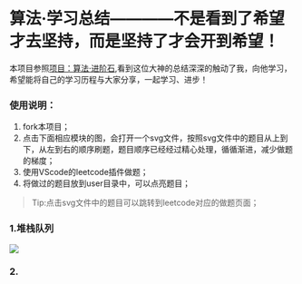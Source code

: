 # 算法·学习总结————不是看到了希望才去坚持，而是坚持了才会开到希望！
本项目参照[项目：算法·进阶石](https://github.com/jhonpj/algorithm-stone),看到这位大神的总结深深的触动了我，向他学习，希望能将自己的学习历程与大家分享，一起学习、进步！
### 使用说明：
1. fork本项目；
2. 点击下面相应模块的图，会打开一个svg文件，按照svg文件中的题目从上到下，从左到右的顺序刷题，题目顺序已经经过精心处理，循循渐进，减少做题的梯度；
3. 使用VScode的leetcode插件做题；
4. 将做过的题目放到user目录中，可以点亮题目；
> Tip:点击svg文件中的题目可以跳转到leetcode对应的做题页面；
### 1.堆栈队列
<img src="https://github.com/jhonpj/algorithm_20211028/tree/master/images/LeetCode_Heap_Stack_Queue.svg"> 

### 2.